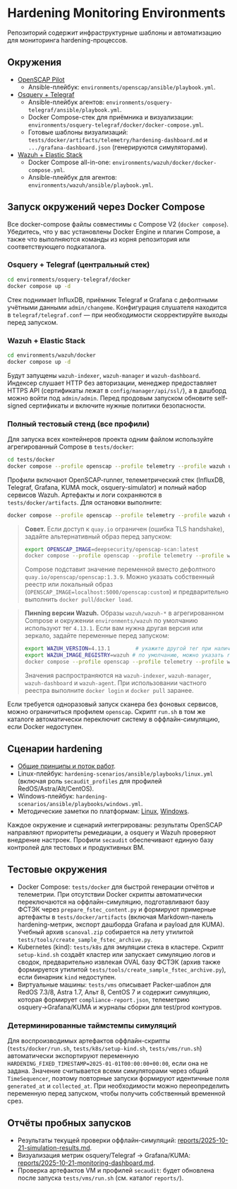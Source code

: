 # Hardening Monitoring Environments

Репозиторий содержит инфраструктурные шаблоны и автоматизацию для мониторинга hardening-процессов.

## Окружения
- [OpenSCAP Pilot](environments/openscap/README.md)
  - Ansible-плейбук: `environments/openscap/ansible/playbook.yml`.
- [Osquery + Telegraf](environments/osquery-telegraf/README.md)
  - Ansible-плейбук агентов: `environments/osquery-telegraf/ansible/playbook.yml`.
  - Docker Compose-стек для приёмника и визуализации: `environments/osquery-telegraf/docker/docker-compose.yml`.
  - Готовые шаблоны визуализаций: `tests/docker/artifacts/telemetry/hardening-dashboard.md` и `.../grafana-dashboard.json` (генерируются симуляторами).
- [Wazuh + Elastic Stack](environments/wazuh/README.md)
  - Docker Compose all-in-one: `environments/wazuh/docker/docker-compose.yml`.
  - Ansible-плейбук для агентов: `environments/wazuh/ansible/playbook.yml`.

## Запуск окружений через Docker Compose

Все docker-compose файлы совместимы с Compose V2 (`docker compose`). Убедитесь, что у вас установлены Docker Engine и плагин Compose, а также что выполняются команды из корня репозитория или соответствующего подкаталога.

### Osquery + Telegraf (центральный стек)

```bash
cd environments/osquery-telegraf/docker
docker compose up -d
```

Стек поднимает InfluxDB, приёмник Telegraf и Grafana с дефолтными учётными данными `admin/changeme`. Конфигурация слушателя находится в `telegraf/telegraf.conf` — при необходимости скорректируйте выходы перед запуском.

### Wazuh + Elastic Stack

```bash
cd environments/wazuh/docker
docker compose up -d
```

Будут запущены `wazuh-indexer`, `wazuh-manager` и `wazuh-dashboard`. Индексер слушает HTTP без авторизации, менеджер предоставляет HTTPS API (сертификаты лежат в `config/manager/api/ssl/`), а в дашборд можно войти под `admin/admin`. Перед продовым запуском обновите self-signed сертификаты и включите нужные политики безопасности.

### Полный тестовый стенд (все профили)

Для запуска всех контейнеров проекта одним файлом используйте агрегированный Compose в `tests/docker`:

```bash
cd tests/docker
docker compose --profile openscap --profile telemetry --profile wazuh up -d
```

Профили включают OpenSCAP-runner, телеметрический стек (InfluxDB, Telegraf, Grafana, KUMA mock, osquery-simulator) и полный набор сервисов Wazuh. Артефакты и логи сохраняются в `tests/docker/artifacts`. Для остановки выполните:

```bash
docker compose --profile openscap --profile telemetry --profile wazuh down
```

> **Совет.** Если доступ к `quay.io` ограничен (ошибка TLS handshake), задайте альтернативный образ перед запуском:
> 
> ```bash
> export OPENSCAP_IMAGE=deepsecurity/openscap-scan:latest
> docker compose --profile openscap --profile telemetry --profile wazuh up -d
> ```
> 
> Compose подставит значение переменной вместо дефолтного `quay.io/openscap/openscap:1.3.9`. Можно указать собственный реестр или локальный образ (`OPENSCAP_IMAGE=localhost:5000/openscap:custom`) и предварительно выполнить `docker pull`/`docker load`.

> **Пинning версии Wazuh.** Образы `wazuh/wazuh-*` в агрегированном Compose и окружении `environments/wazuh` по умолчанию используют тег `4.13.1`. Если вам нужна другая версия или зеркало, задайте переменные перед запуском:
>
> ```bash
> export WAZUH_VERSION=4.13.1        # укажите другой тег при наличии альтернативной сборки
> export WAZUH_IMAGE_REGISTRY=wazuh # по умолчанию, можно указать registry.example.com/wazuh
> docker compose --profile openscap --profile telemetry --profile wazuh up -d
> ```
>
> Значения распространяются на `wazuh-indexer`, `wazuh-manager`, `wazuh-dashboard` и `wazuh-agent`. При использовании частного реестра выполните `docker login` и `docker pull` заранее.

Если требуется одноразовый запуск сканера без фоновых сервисов, можно ограничиться профилем `openscap`. Скрипт `run.sh` в том же каталоге автоматически переключит систему в оффлайн-симуляцию, если Docker недоступен.

## Сценарии hardening
- [Общие принципы и поток работ](hardening-scenarios/README.md).
- Linux-плейбук: `hardening-scenarios/ansible/playbooks/linux.yml` (включая роль `secaudit_profiles` для профилей RedOS/Astra/Alt/CentOS).
- Windows-плейбук: `hardening-scenarios/ansible/playbooks/windows.yml`.
- Методические заметки по платформам: [Linux](hardening-scenarios/linux.md), [Windows](hardening-scenarios/windows.md).

Каждое окружение и сценарий интегрированы: результаты OpenSCAP направляют приоритеты ремедиации, а osquery и Wazuh проверяют внедрение настроек. Профили `secaudit` обеспечивают единую базу контролей для тестовых и продуктивных ВМ.

## Тестовые окружения
- Docker Compose: `tests/docker` для быстрой генерации отчётов и телеметрии. При отсутствии Docker скрипты автоматически
  переключаются на оффлайн-симуляцию, подготавливают базу ФСТЭК через `prepare_fstec_content.py` и формируют примерные артефакты
  в `tests/docker/artifacts` (включая Markdown-панель hardening-метрик, экспорт дашборда Grafana и payload для KUMA). Учебный архив `scanoval.zip` собирается на лету утилитой `tests/tools/create_sample_fstec_archive.py`.
- Kubernetes (kind): `tests/k8s` для эмуляции стека в кластере. Скрипт `setup-kind.sh` создаёт кластер или запускает симуляцию
  логов и сводок, предварительно извлекая OVAL базу ФСТЭК (архив также формируется утилитой `tests/tools/create_sample_fstec_archive.py`), если бинарник `kind` недоступен.
- Виртуальные машины: `tests/vms` описывает Packer-шаблон для RedOS 7.3/8, Astra 1.7, Альт 8, CentOS 7 и содержит симуляцию, которая формирует `compliance-report.json`, телеметрию osquery→Grafana/KUMA и журналы сборки для test/prod контуров.

### Детерминированные таймстемпы симуляций

Для воспроизводимых артефактов оффлайн-скрипты (`tests/docker/run.sh`, `tests/k8s/setup-kind.sh`, `tests/vms/run.sh`) автоматически экспортируют переменную `HARDENING_FIXED_TIMESTAMP=2025-01-01T00:00:00+00:00`, если она не задана. Значение считывается всеми симуляторами через общий `TimeSequencer`, поэтому повторные запуски формируют идентичные поля `generated_at` и `collected_at`. При необходимости можно переопределить переменную перед запуском, чтобы получить собственный временной срез.

## Отчёты пробных запусков
- Результаты текущей проверки оффлайн-симуляций: [reports/2025-10-21-simulation-results.md](reports/2025-10-21-simulation-results.md).
- Визуализация метрик osquery/Telegraf -> Grafana/KUMA: [reports/2025-10-21-monitoring-dashboard.md](reports/2025-10-21-monitoring-dashboard.md).
- Проверка артефактов VM и профилей `secaudit`: будет обновлена после запуска `tests/vms/run.sh` (см. каталог `reports/`).
